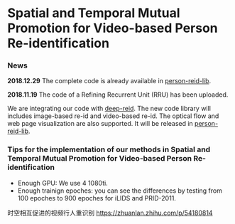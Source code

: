# Spatial and Temporal Mutual Promotion for Video-based Person Re-identification

### News

**2018.12.29** The complete code is already available in [person-reid-lib](https://github.com/yolomax/person-reid-lib).

**2018.11.19** The code of a Refining Recurrent Unit (RRU) has been uploaded.

We are integrating our code with [deep-reid](https://github.com/KaiyangZhou/deep-person-reid).
The new code library will includes image-based re-id and video-based re-id. The optical flow and web page visualization are also supported. It will be released in [person-reid-lib](https://github.com/yolomax/person-reid-lib).


### Tips for the implementation of our methods in Spatial and Temporal Mutual Promotion for Video-based Person Re-identification

* Enough GPU: We use 4 1080ti.
* Enough trainign epoches: you can see the differences by testing from 100 epoches to 900 epoches for iLIDS and PRID-2011.

时空相互促进的视频行人重识别
https://zhuanlan.zhihu.com/p/54180814
